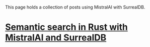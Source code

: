 This page holds a collection of posts using MistralAI with SurrealDB.

# [Semantic search in Rust with MistralAI and SurrealDB](rust-semantic-search-with-mistralai-and-surrealdb.md)